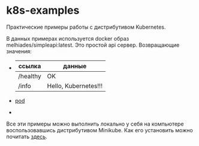 # k8s-examples
Практические примеры работы с дистрибутивом Kubernetes.

В данных примерах используется docker образ melhiades/simpleapi:latest. Это простой api сервер. Возвращающие значения:

- | ссылка   | данные               |
  | -------- | -------------------- |
  | /healthy | OK                   |
  | /info    | Hello, Kubernetes!!! |

- [pod](content/pod.md)
- 

Все эти примеры можно выполнить локально у себя на компьютере воспользовавшись дистрибутивом Minikube. Как его установить можно почитать [здесь](https://kubernetes.io/docs/tasks/tools/install-minikube/).